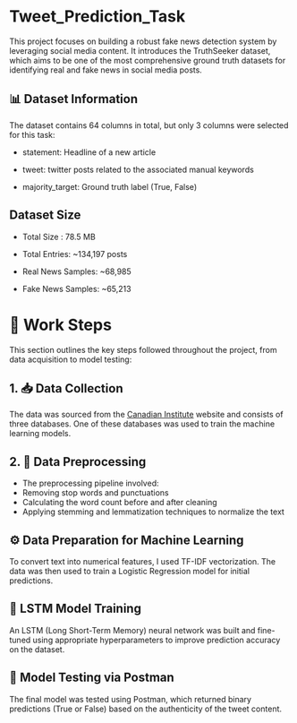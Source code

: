 # Tweet_Prediction_Task
This project focuses on building a robust fake news detection system by leveraging social media content. It introduces the TruthSeeker dataset, which aims to be one of the most comprehensive ground truth datasets for identifying real and fake news in social media posts.

##  📊 Dataset Information
The dataset contains 64 columns in total, but only 3 columns were selected for this task:
- statement: Headline of a new article

- tweet: twitter posts related to the associated manual keywords

- majority_target: Ground truth label (True, False)

## Dataset Size
+ Total Size : 78.5 MB

+ Total Entries: ~134,197 posts

+ Real News Samples: ~68,985

+ Fake News Samples: ~65,213

# 🔧 Work Steps
This section outlines the key steps followed throughout the project, from data acquisition to model testing:

##  1. 📥 Data Collection
The data was sourced from the [Canadian Institute](https://www.unb.ca/cic/datasets/truthseeker-2023.html) website and consists of three databases. One of these databases was used to train the machine learning models.

##  2. 🧹 Data Preprocessing
* The preprocessing pipeline involved:
* Removing stop words and punctuations
* Calculating the word count before and after cleaning
* Applying stemming and lemmatization techniques to normalize the text

##  ⚙️ Data Preparation for Machine Learning
To convert text into numerical features, I used TF-IDF vectorization. The data was then used to train a Logistic Regression model for initial predictions.

## 🧠 LSTM Model Training
An LSTM (Long Short-Term Memory) neural network was built and fine-tuned using appropriate hyperparameters to improve prediction accuracy on the dataset.

## 🧪 Model Testing via Postman
The final model was tested using Postman, which returned binary predictions (True or False) based on the authenticity of the tweet content.

